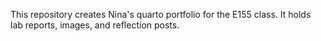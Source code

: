 This repository creates Nina's quarto portfolio for the E155 class. It holds lab reports, images, and reflection posts.
